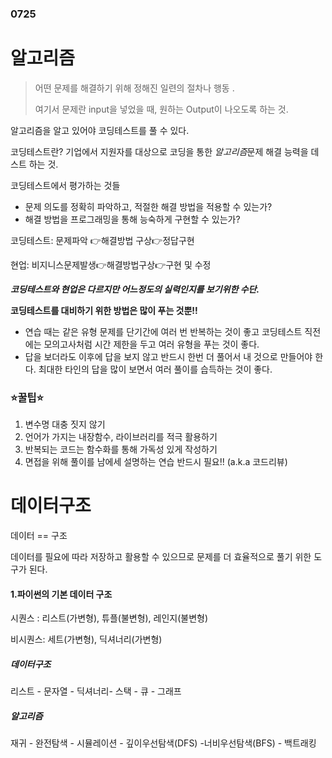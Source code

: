 ### 0725
# 알고리즘

> 어떤 문제를 해결하기 위해 정해진 일련의 절차나 행동 .
>
> 여기서 문제란 input을 넣었을 때, 원하는 Output이 나오도록 하는 것.

알고리즘을 알고 있어야 코딩테스트를 풀 수 있다.

코딩테스트란? 기업에서 지원자를 대상으로 코딩을 통한 *알고리즘*문제 해결 능력을 데스트 하는 것.

코딩테스트에서 평가하는 것들

- 문제 의도를 정확히 파악하고, 적절한 해결 방법을 적용할 수 있는가?
- 해결 방법을 프로그래밍을 통해 능숙하게 구현할 수 있는가?

코딩테스트:  문제파악 👉해결방법 구상👉정답구현

현업: 비지니스문제발생👉해결방법구상👉구현 및 수정

***코딩테스트와 현업은 다르지만 어느정도의 실력인지를 보기위한 수단.***

**코딩테스트를 대비하기 위한 방법은 많이 푸는 것뿐!!**

- 연습 때는 같은 유형 문제를 단기간에 여러 번 반복하는 것이 좋고
  코딩테스트 직전에는 모의고사처럼 시간 제한을 두고 여러 유형을 푸는 것이 좋다.
- 답을 보더라도 이후에 답을 보지 않고 반드시 한번 더 풀어서 내 것으로 만들어야 한다.
  최대한 타인의 답을 많이 보면서 여러 풀이를 습득하는 것이 좋다.

### ⭐꿀팁⭐

1. 변수명 대충 짓지 않기
2. 언어가 가지는 내장함수, 라이브러리를 적극 활용하기
3. 반복되는 코드는 함수화를 통해 가독성 있게 작성하기
4. 면접을 위해 풀이를 남에세 설명하는 연습 반드시 필요!! (a.k.a 코드리뷰)



# 데이터구조

데이터 == 구조

데이터를 필요에 따라 저장하고 활용할 수 있으므로 문제를 더 효율적으로 풀기 위한 도구가 된다.

#### 1.파이썬의 기본 데이터 구조

시퀀스 : 리스트(가변형), 튜플(불변형), 레인지(불변형)

비시퀀스: 세트(가변형), 딕셔너리(가변형)

##### 데이터구조

리스트 - 문자열 - 딕셔너리- 스택 - 큐 - 그래프

##### 알고리즘

재귀 - 완전탐색 - 시뮬레이션 - 깊이우선탐색(DFS) -너비우선탐색(BFS) - 백트래킹









